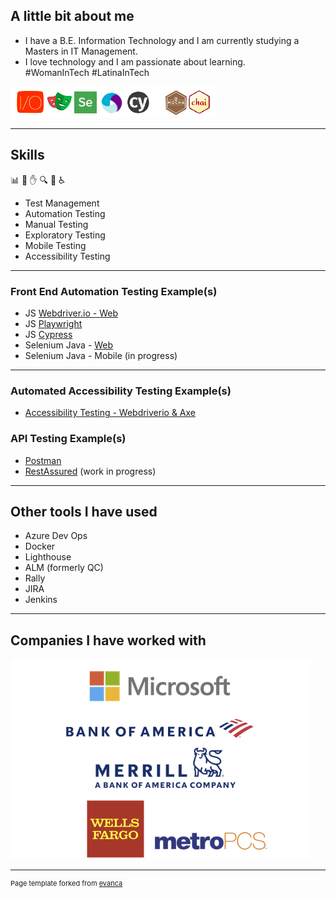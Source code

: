 ## A little bit about me 
- I have a B.E. Information Technology and I am currently studying a Masters in IT Management.
- I love technology and I am passionate about learning.
<br>#WomanInTech #LatinaInTech

<img src="images/stack.png?raw=true"/>

--- 
## Skills
📊 🤖 ✋ 🔍 📱 ♿ 
- Test Management
- Automation Testing
- Manual Testing
- Exploratory Testing
- Mobile Testing
- Accessibility Testing

---

### Front End Automation Testing Example(s)

- JS [Webdriver.io - Web](https://github.com/ixmeza/wdio.conduit)
- JS [Playwright](https://github.com/ixmeza/playwright.trello)
- JS [Cypress](https://github.com/ixmeza/cy.webdriver-uni)
- Selenium Java - [Web](https://github.com/ixmeza/selenium.crm)
- Selenium Java - Mobile (in progress)

---
### Automated Accessibility Testing Example(s)
- [Accessibility Testing - Webdriverio & Axe](https://github.com/ixmeza/wdio.axe)

### API Testing Example(s)
- [Postman](https://github.com/ixmeza/postman.restfulbooker)
- [RestAssured](https://github.com/ixmeza/restassured.coops/tree/main) (work in progress)

---

## Other tools I have used
- Azure Dev Ops
- Docker
- Lighthouse
- ALM (formerly QC)
- Rally
- JIRA
- Jenkins

---

## Companies I have worked with

<img src="images/dummy_thumbnail.png?raw=true"/>


---
<p style="font-size:11px">Page template forked from <a href="https://github.com/evanca/quick-portfolio">evanca</a></p>
<!-- Remove above link if you don't want to attibute -->
